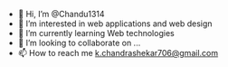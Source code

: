 - 👋 Hi, I’m @Chandu1314
- 👀 I’m interested in web applications and web design
- 🌱 I’m currently learning Web technologies
- 💞️ I’m looking to collaborate on ...
- 📫 How to reach me k.chandrashekar706@gmail.com

<!---
Chandu1314/Chandu1314 is a ✨ special ✨ repository because its `README.md` (this file) appears on your GitHub profile.
You can click the Preview link to take a look at your changes.
--->
